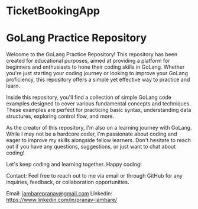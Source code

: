 # TicketBookingApp
# GoLang Practice Repository
Welcome to the GoLang Practice Repository! This repository has been created for educational purposes, aimed at providing a platform for beginners and enthusiasts to hone their coding skills in GoLang. Whether you're just starting your coding journey or looking to improve your GoLang proficiency, this repository offers a simple yet effective way to practice and learn.

Inside this repository, you'll find a collection of simple GoLang code examples designed to cover various fundamental concepts and techniques. These examples are perfect for practicing basic syntax, understanding data structures, exploring control flow, and more.

As the creator of this repository, I'm also on a learning journey with GoLang. While I may not be a hardcore coder, I'm passionate about coding and eager to improve my skills alongside fellow learners. Don't hesitate to reach out if you have any questions, suggestions, or just want to chat about coding!

Let's keep coding and learning together. Happy coding!

Contact:
Feel free to reach out to me via email or through GitHub for any inquiries, feedback, or collaboration opportunities.

Email: jambarepranav@gmail.com
Linkedin: https://www.linkedin.com/in/pranav-jambare/
